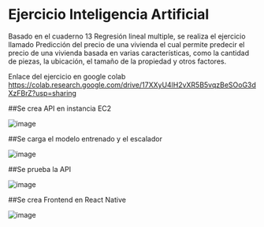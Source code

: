 # Ejercicio Inteligencia Artificial


Basado en el cuaderno 13 Regresión lineal multiple, se realiza el ejercicio llamado Predicción del precio de una vivienda el cual permite predecir el precio de una vivienda basada en varias características, como la cantidad de piezas, la ubicación, el tamaño de la propiedad y otros factores.

Enlace del ejercicio en google colab https://colab.research.google.com/drive/17XXyU4lH2vXR5B5vqzBeSOoG3dXzFBrZ?usp=sharing


##Se crea API en instancia EC2

![image](https://github.com/user-attachments/assets/bc742e32-10f1-4298-89e1-a2d34002d0e7)

##Se carga el modelo entrenado y el escalador

![image](https://github.com/user-attachments/assets/9a609b5a-4072-4b31-895c-0b3ae0237197)

##Se prueba la API

![image](https://github.com/user-attachments/assets/4f4f02f5-3147-4540-b663-55057fbfdab0)

##Se crea Frontend en React Native

![image](https://github.com/user-attachments/assets/595c3769-6ce3-4ec6-b696-8f3025d08e54)

